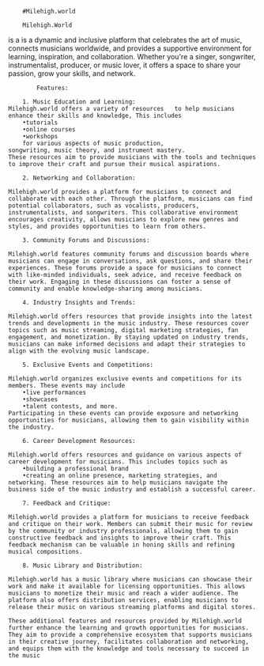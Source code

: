         #Milehigh.world

        Milehigh.World 
is a is a dynamic and inclusive platform that celebrates the art of music, connects musicians
worldwide, and provides a supportive environment
for learning, inspiration, and collaboration.
Whether you're a singer, songwriter, instrumentalist, producer, or music lover, it
offers a space to share your passion, grow your skills, and network.

            Features:

        1. Music Education and Learning:
    Milehigh.world offers a variety of resources   to help musicians enhance their skills and knowledge, This includes 
        •tutorials
        •online courses
        •workshops
        for various aspects of music production,
    songwriting, music theory, and instrument mastery. 
    These resources aim to provide musicians with the tools and techniques to improve their craft and pursue their musical aspirations.

        2. Networking and Collaboration:

    Milehigh.world provides a platform for musicians to connect and collaborate with each other. Through the platform, musicians can find potential collaborators, such as vocalists, producers, instrumentalists, and songwriters. This collaborative environment encourages creativity, allows musicians to explore new genres and styles, and provides opportunities to learn from others.

        3. Community Forums and Discussions: 
    
    Milehigh.world features community forums and discussion boards where musicians can engage in conversations, ask questions, and share their experiences. These forums provide a space for musicians to connect with like-minded individuals, seek advice, and receive feedback on their work. Engaging in these discussions can foster a sense of community and enable knowledge-sharing among musicians.

        4. Industry Insights and Trends:

    Milehigh.world offers resources that provide insights into the latest trends and developments in the music industry. These resources cover topics such as music streaming, digital marketing strategies, fan engagement, and monetization. By staying updated on industry trends, musicians can make informed decisions and adapt their strategies to align with the evolving music landscape. 

        5. Exclusive Events and Competitions:
    
    Milehigh.world organizes exclusive events and competitions for its members. These events may include 
        •live performances
        •showcases
        •talent contests, and more. 
    Participating in these events can provide exposure and networking opportunities for musicians, allowing them to gain visibility within the industry. 

        6. Career Development Resources: 

    Milehigh.world offers resources and guidance on various aspects of career development for musicians. This includes topics such as 
        •building a professional brand
        •creating an online presence, marketing strategies, and networking. These resources aim to help musicians navigate the business side of the music industry and establish a successful career.

        7. Feedback and Critique: 

    Milehigh.world provides a platform for musicians to receive feedback and critique on their work. Members can submit their music for review by the community or industry professionals, allowing them to gain constructive feedback and insights to improve their craft. This feedback mechanism can be valuable in honing skills and refining musical compositions. 

        8. Music Library and Distribution:

    Milehigh.world has a music library where musicians can showcase their work and make it available for licensing opportunities. This allows musicians to monetize their music and reach a wider audience. The platform also offers distribution services, enabling musicians to release their music on various streaming platforms and digital stores.

    These additional features and resources provided by Milehigh.world further enhance the learning and growth opportunities for musicians. They aim to provide a comprehensive ecosystem that supports musicians in their creative journey, facilitates collaboration and networking, and equips them with the knowledge and tools necessary to succeed in the music 